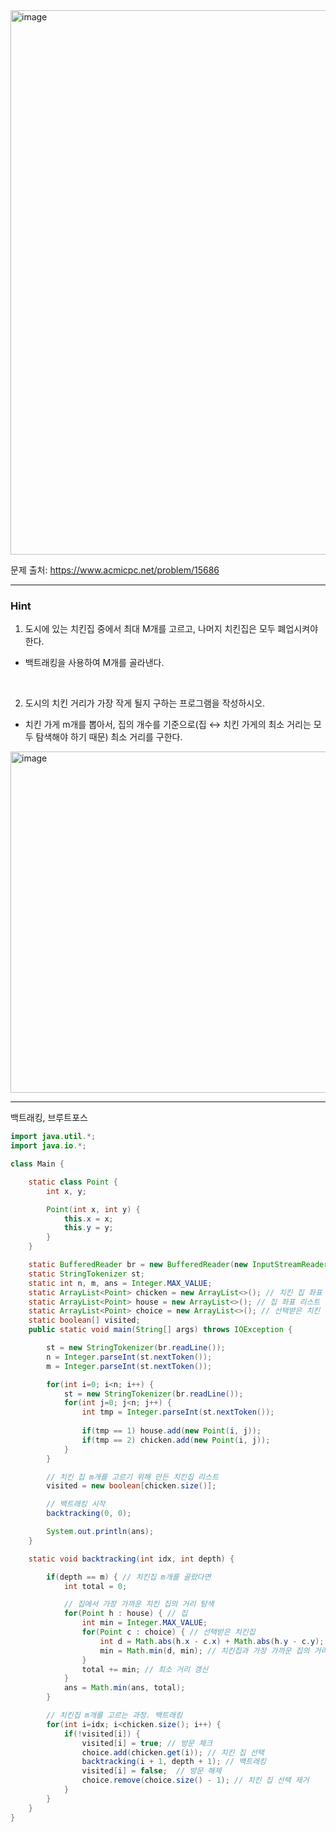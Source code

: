 <img width="1157" height="871" alt="image" src="https://github.com/user-attachments/assets/c2e8abe6-075f-4e8f-b54c-65753c7c4ffa" />

문제 출처: https://www.acmicpc.net/problem/15686

---

### Hint

1. 도시에 있는 치킨집 중에서 최대 M개를 고르고, 나머지 치킨집은 모두 폐업시켜야 한다.
- 백트래킹을 사용하여 M개를 골라낸다.

&nbsp;

2. 도시의 치킨 거리가 가장 작게 될지 구하는 프로그램을 작성하시오.
- 치킨 가게 m개를 뽑아서, 집의 개수를 기준으로(집 ↔ 치킨 가게의 최소 거리는 모두 탐색해야 하기 때문) 최소 거리를 구한다.

<img width="562" height="546" alt="image" src="https://github.com/user-attachments/assets/3ed79100-1ea8-425d-add2-45ff7b00948a" />

---

백트래킹, 브루트포스

```java
import java.util.*;
import java.io.*;

class Main {

    static class Point {
        int x, y;

        Point(int x, int y) {
            this.x = x;
            this.y = y;
        }
    }

    static BufferedReader br = new BufferedReader(new InputStreamReader(System.in));
    static StringTokenizer st;
    static int n, m, ans = Integer.MAX_VALUE;
    static ArrayList<Point> chicken = new ArrayList<>(); // 치킨 집 좌표 리스트
    static ArrayList<Point> house = new ArrayList<>(); // 집 좌표 리스트
    static ArrayList<Point> choice = new ArrayList<>(); // 선택받은 치킨 집 좌표 리스트
    static boolean[] visited;
    public static void main(String[] args) throws IOException {

        st = new StringTokenizer(br.readLine());
        n = Integer.parseInt(st.nextToken());
        m = Integer.parseInt(st.nextToken());

        for(int i=0; i<n; i++) {
            st = new StringTokenizer(br.readLine());
            for(int j=0; j<n; j++) {
                int tmp = Integer.parseInt(st.nextToken());
                
                if(tmp == 1) house.add(new Point(i, j));
                if(tmp == 2) chicken.add(new Point(i, j));
            }
        }

        // 치킨 집 m개를 고르기 위해 만든 치킨집 리스트
        visited = new boolean[chicken.size()];

        // 백트래킹 시작
        backtracking(0, 0);

        System.out.println(ans);
    }

    static void backtracking(int idx, int depth) {

        if(depth == m) { // 치킨집 m개를 골랐다면
            int total = 0;

            // 집에서 가장 가까운 치킨 집의 거리 탐색
            for(Point h : house) { // 집
                int min = Integer.MAX_VALUE;
                for(Point c : choice) { // 선택받은 치킨집
                    int d = Math.abs(h.x - c.x) + Math.abs(h.y - c.y); // 거리 비교
                    min = Math.min(d, min); // 치킨집과 가장 가까운 집의 거리 갱신
                }
                total += min; // 최소 거리 갱신
            }
            ans = Math.min(ans, total);
        }

        // 치킨집 m개를 고르는 과정. 백트래킹
        for(int i=idx; i<chicken.size(); i++) {
            if(!visited[i]) { 
                visited[i] = true; // 방문 체크
                choice.add(chicken.get(i)); // 치킨 집 선택
                backtracking(i + 1, depth + 1); // 백트래킹
                visited[i] = false;  // 방문 해제
                choice.remove(choice.size() - 1); // 치킨 집 선택 제거
            }
        }
    }
}


```